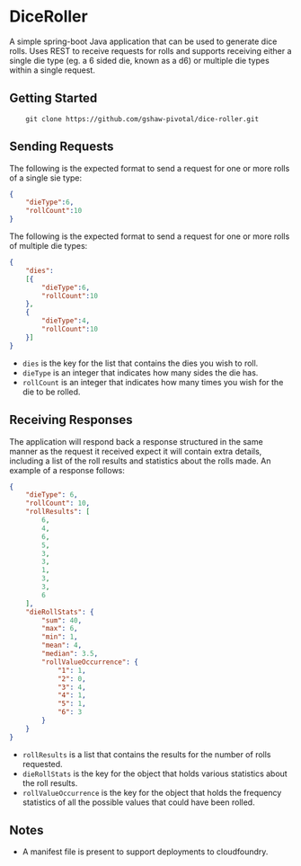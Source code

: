 # DiceRoller #

A simple spring-boot Java application that can be used to generate dice rolls. Uses REST to receive requests for rolls and supports receiving either a single die type (eg. a 6 sided die, known as a d6) or multiple die types within a single request.

## Getting Started ###

```
    git clone https://github.com/gshaw-pivotal/dice-roller.git
```

## Sending Requests

The following is the expected format to send a request for one or more rolls of a single sie type:

```json
{
	"dieType":6,
	"rollCount":10
}
```

The following is the expected format to send a request for one or more rolls of multiple die types:

```json
{
	"dies":
	[{
	    "dieType":6,
	    "rollCount":10
	},
	{
	    "dieType":4,
	    "rollCount":10
	}]
}
```

- `dies` is the key for the list that contains the dies you wish to roll.
- `dieType` is an integer that indicates how many sides the die has.
- `rollCount` is an integer that indicates how many times you wish for the die to be rolled.

## Receiving Responses

The application will respond back a response structured in the same manner as the request it received expect it will contain extra details, including a list of the roll results and statistics about the rolls made. An example of a response follows:

```json
{
    "dieType": 6,
    "rollCount": 10,
    "rollResults": [
        6,
        4,
        6,
        5,
        3,
        3,
        1,
        3,
        3,
        6
    ],
    "dieRollStats": {
        "sum": 40,
        "max": 6,
        "min": 1,
        "mean": 4,
        "median": 3.5,
        "rollValueOccurrence": {
            "1": 1,
            "2": 0,
            "3": 4,
            "4": 1,
            "5": 1,
            "6": 3
        }
    }
}
```

- `rollResults` is a list that contains the results for the number of rolls requested.
- `dieRollStats` is the key for the object that holds various statistics about the roll results.
- `rollValueOccurrence` is the key for the object that holds the frequency statistics of all the possible values that could have been rolled.

## Notes ##

- A manifest file is present to support deployments to cloudfoundry.